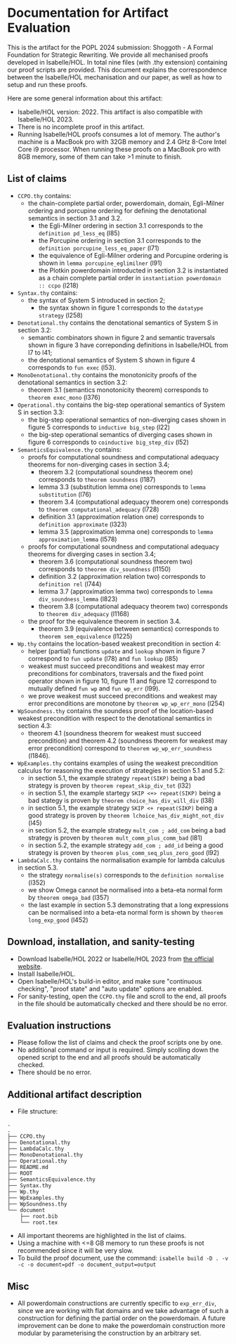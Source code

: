 # Documentation for Artifact Evaluation
This is the artifact for the POPL 2024 submission: Shoggoth - A Formal Foundation for Strategic Rewriting. We provide all mechanised proofs developed in Isabelle/HOL. In total nine files (with .thy extension) containing our proof scripts are provided. This document explains the correspondence between the Isabelle/HOL mechanisation and our paper, as well as how to setup and run these proofs.

Here are some general information about this artifact:
- Isabelle/HOL version: 2022. This artifact is also compatible with Isabelle/HOL 2023. 
- There is no incomplete proof in this artifact.
- Running Isabelle/HOL proofs consumes a lot of memory. The author's machine is a MacBook pro with 32GB memory and 2.4 GHz 8-Core Intel Core i9 processor. When running these proofs on a MacBook pro with 8GB memory, some of them can take >1 minute to finish. 

## List of claims
- `CCPO.thy` contains:
	- the chain-complete partial order, powerdomain, domain, Egli-Milner ordering and porcupine ordering for defining the denotational semantics in section 3.1 and 3.2.
		- the Egli-Milner ordering in section 3.1 corresponds to the `definition pd_less_eq` (l85)
		- the Porcupine ordering in section 3.1 corresponds to the `definition porcupine_less_eq_paper` (l71)
		- the equivalence of Egli-Milner ordering and Porcupine ordering is shown in `lemma porcupine_eglimilner` (l91)
		- the Plotkin powerdomain introducted in section 3.2 is instantiated as a chain complete partial order in `instantiation powerdomain :: ccpo` (l218)
- `Syntax.thy` contains:
	- the syntax of System S introduced in section 2;
		- the syntax shown in figure 1 corresponds to the `datatype strategy` (l258)
- `Denotational.thy` contains the denotational semantics of System S in section 3.2:
	- semantic combinators shown in figure 2 and semantic traversals shown in figure 3 have correponding definitions in Isabelle/HOL from l7 to l41;
	- the denotational semantics of System S shown in figure 4 corresponds to `fun exec` (l53).
- `MonoDenotational.thy` contains the monotonicity proofs of the denotational semantics in section 3.2:
	- theorem 3.1 (semantics monotonicity theorem) corresponds to `theorem exec_mono` (l376)
- `Operational.thy` contains the big-step operational semantics of System S in section 3.3:
	- the big-step operational semantics of non-diverging cases shown in figure 5 corresponds to `inductive big_step` (l22)
	- the big-step operational semantics of diverging cases shown in figure 6 corresponds to `coinductive big_step_div` (l52)
- `SemanticsEquivalence.thy` contains:
	- proofs for computational soundness and computational adequacy theorems for non-diverging cases in section 3.4;
		- theorem 3.2 (computational soundness theorem one) corresponds to `theorem soundness` (l187)
		- lemma 3.3 (substitution lemma one) corresponds to `lemma substitution` (l76)
		- theorem 3.4 (computational adequacy theorem one) corresponds to `theorem computational_adequacy` (l728)
		- definition 3.1 (approximation relation one) corresponds to `definition approximate` (l323)
		- lemma 3.5 (approximation lemma one) corresponds to `lemma approximation_lemma` (l578)
	- proofs for computational soundness and computational adequacy theorems for diverging cases in section 3.4;
		- theorem 3.6 (computational soundness theorem two) corresponds to `theorem div_soundness` (l1150)
		- definition 3.2 (approximation relation two) corresponds to `definition rel` (l744)
		- lemma 3.7 (approximation lemma two) corresponds to `lemma div_soundness_lemma` (l823)
		- theorem 3.8 (computational adequacy theorem two) corresponds to `theorem div_adequacy` (l1168)
	- the proof for the equivalence theorem in section 3.4.
		- theorem 3.9 (equivalence between semantics) corresponds to `theorem sem_equivalence` (l1225)
- `Wp.thy` contains the location-based weakest precondition in section 4: 
	- helper (partial) functions `update` and `lookup` shown in figure 7 correspond to `fun update` (l78) and `fun lookup` (l85)
	- weakest must succeed preconditions and weakest may error preconditions for combinators, traversals and the fixed point operator shown in figure 10, figure 11 and figure 12 correspond to mutually defined `fun wp` and `fun wp_err` (l99).
	- we prove weakest must succeed preconditions and weakest may error preconditions are monotone by `theorem wp_wp_err_mono` (l254)
- `WpSoundness.thy` contains the soundess proof of the location-based weakest precondition with respect to the denotational semantics in section 4.3:
	- theorem 4.1 (soundness theorem for weakest must succeed precondition) and theorem 4.2 (soundness theorem for weakest may error precondition) correspond to `theorem wp_wp_err_soundness` (l1846).
- `WpExamples.thy` contains examples of using the weakest precondition calculus for reasoning the execution of strategies in section 5.1 and 5.2:
	- in section 5.1, the example strategy `repeat(SIKP)` being a bad strategy is proven by `theorem repeat_skip_div_tot` (l32)
	- in section 5.1, the example startegy `SKIP <+> repeat(SIKP)` being a bad stategy is proven by `theorem choice_has_div_will_div` (l38)
	- in section 5.1, the example strategy `SKIP <+ repeat(SIKP)` being a good strategy is proven by `theorem lchoice_has_div_might_not_div` (l45)
	- in section 5.2, the example strategy `mult_com ; add_com` being a bad strategy is proven by `theorem mult_comm_plus_comm_bad` (l81)
	- in section 5.2, the example strategy `add_com ; add_id` being a good strategy is proven by `theorem plus_comm_seq_plus_zero_good` (l92)
- `LambdaCalc.thy` contains the normalisation example for lambda calculus in section 5.3.
	- the strategy `normalise(s)` corresponds to the `definition normalise` (l352)
	- we show Omega cannot be normalised into a beta-eta normal form by `theorem omega_bad` (l357)
	- the last example in section 5.3 demonstrating that a long expressions can be normalised into a beta-eta normal form is shown by `theorem long_exp_good` (l452)

## Download, installation, and sanity-testing
- Download Isabelle/HOL 2022 or Isabelle/HOL 2023 from [the official website](https://isabelle.in.tum.de).
- Install Isabelle/HOL.
- Open Isabelle/HOL's build-in editor, and make sure "continuous checking", "proof state" and "auto update" options are enabled.
- For sanity-testing, open the `CCPO.thy` file and scroll to the end, all proofs in the file should be automatically checked and there should be no error.
## Evaluation instructions
- Please follow the list of claims and check the proof scripts one by one.
- No additional command or input is required. Simply scolling down the opened script to the end and all proofs should be automatically checked. 
- There should be no error.
## Additional artifact description
- File structure:
```
.
.
├── CCPO.thy
├── Denotational.thy
├── LambdaCalc.thy
├── MonoDenotational.thy
├── Operational.thy
├── README.md
├── ROOT
├── SemanticsEquivalence.thy
├── Syntax.thy
├── Wp.thy
├── WpExamples.thy
├── WpSoundness.thy
└── document
    ├── root.bib
    └── root.tex
``````
- All important theorems are highlighted in the list of claims.
- Using a machine with <=8 GB memory to run these proofs is not recommended since it will be very slow.
- To build the proof document, use the command: `isabelle build -D . -v -c -o document=pdf -o document_output=output`
## Misc
- All powerdomain constructions are currently specific to `exp_err_div`, since we are working with flat domains and we take advantage of such a construction for defining the partial order on the powerdomain. A future improvement can be done to make the powerdomain construction more modular by parameterising the construction by an arbitrary set.
